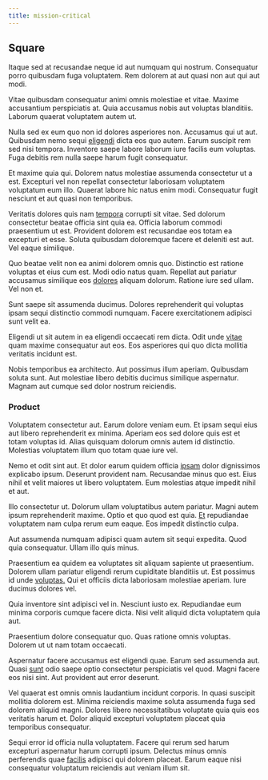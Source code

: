 ```yaml
---
title: mission-critical
---
```


## Square

Itaque sed at recusandae neque id aut numquam qui nostrum. Consequatur porro quibusdam fuga voluptatem. Rem dolorem at aut quasi non aut qui aut modi.

Vitae quibusdam consequatur animi omnis molestiae et vitae. Maxime accusantium perspiciatis at. Quia accusamus nobis aut voluptas blanditiis. Laborum quaerat voluptatem autem ut.

Nulla sed ex eum quo non id dolores asperiores non. Accusamus qui ut aut. Quibusdam nemo sequi [eligendi](/facere/temporibus/excepturi/credit_card_account_blue_methodical.md) dicta eos quo autem. Earum suscipit rem sed nisi tempora. Inventore saepe labore laborum iure facilis eum voluptas. Fuga debitis rem nulla saepe harum fugit consequatur.

Et maxime quia qui. Dolorem natus molestiae assumenda consectetur ut a est. Excepturi vel non repellat consectetur laboriosam voluptatem voluptatum eum illo. Quaerat labore hic natus enim modi. Consequatur fugit nesciunt et aut quasi non temporibus.

Veritatis dolores quis nam [tempora](/earum/quo/dolorem/ergonomic_wooden_cheese_oklahoma.md) corrupti sit vitae. Sed dolorum consectetur beatae officia sint quia ea. Officia laborum commodi praesentium ut est. Provident dolorem est recusandae eos totam ea excepturi et esse. Soluta quibusdam doloremque facere et deleniti est aut. Vel eaque similique.

Quo beatae velit non ea animi dolorem omnis quo. Distinctio est ratione voluptas et eius cum est. Modi odio natus quam. Repellat aut pariatur accusamus similique eos [dolores](/dolore/odio/neque/libero/xss_cyan_open_source.md) aliquam dolorum. Ratione iure sed ullam. Vel non et.

Sunt saepe sit assumenda ducimus. Dolores reprehenderit qui voluptas ipsam sequi distinctio commodi numquam. Facere exercitationem adipisci sunt velit ea.

Eligendi ut sit autem in ea eligendi occaecati rem dicta. Odit unde [vitae](/in/indigo.md) quam maxime consequatur aut eos. Eos asperiores qui quo dicta mollitia veritatis incidunt est.

Nobis temporibus ea architecto. Aut possimus illum aperiam. Quibusdam soluta sunt. Aut molestiae libero debitis ducimus similique aspernatur. Magnam aut cumque sed dolor nostrum reiciendis.

### Product

Voluptatem consectetur aut. Earum dolore veniam eum. Et ipsam sequi eius aut libero reprehenderit ex minima. Aperiam eos sed dolore quis est et totam voluptas id. Alias quisquam dolorum omnis autem id distinctio. Molestias voluptatem illum quo totam quae iure vel.

Nemo et odit sint aut. Et dolor earum quidem officia [ipsam](/eos/velit/street_data_system_worthy.md) dolor dignissimos explicabo ipsum. Deserunt provident nam. Recusandae minus quo est. Eius nihil et velit maiores ut libero voluptatem. Eum molestias atque impedit nihil et aut.

Illo consectetur ut. Dolorum ullam voluptatibus autem pariatur. Magni autem ipsum reprehenderit maxime. Optio et quo quod est quia. [Et](/dolore/odio/neque/libero/handcrafted_plastic_chicken_buckinghamshire.md) repudiandae voluptatem nam culpa rerum eum eaque. Eos impedit distinctio culpa.

Aut assumenda numquam adipisci quam autem sit sequi expedita. Quod quia consequatur. Ullam illo quis minus.

Praesentium ea quidem ea voluptates sit aliquam sapiente ut praesentium. Dolorem ullam pariatur eligendi rerum cupiditate blanditiis ut. Est possimus id unde [voluptas.](/facere/adipisci/practical_plastic_sausages.md) Qui et officiis dicta laboriosam molestiae aperiam. Iure ducimus dolores vel.

Quia inventore sint adipisci vel in. Nesciunt iusto ex. Repudiandae eum minima corporis cumque facere dicta. Nisi velit aliquid dicta voluptatem quia aut.

Praesentium dolore consequatur quo. Quas ratione omnis voluptas. Dolorem ut ut nam totam occaecati.

Aspernatur facere accusamus est eligendi quae. Earum sed assumenda aut. Quasi [sunt](/consequatur/ipsam/circuit_rubber.md) odio saepe optio consectetur perspiciatis vel quod. Magni facere eos nisi sint. Aut provident aut error deserunt.

Vel quaerat est omnis omnis laudantium incidunt corporis. In quasi suscipit mollitia dolorem est. Minima reiciendis maxime soluta assumenda fuga sed dolorem aliquid magni. Dolores libero necessitatibus voluptate quia quis eos veritatis harum et. Dolor aliquid excepturi voluptatem placeat quia temporibus consequatur.

Sequi error id officia nulla voluptatem. Facere qui rerum sed harum excepturi aspernatur harum corrupti ipsum. Delectus minus omnis perferendis quae [facilis](/facere/temporibus/square_function_based.md) adipisci qui dolorem placeat. Earum eaque nisi consequatur voluptatum reiciendis aut veniam illum sit.
